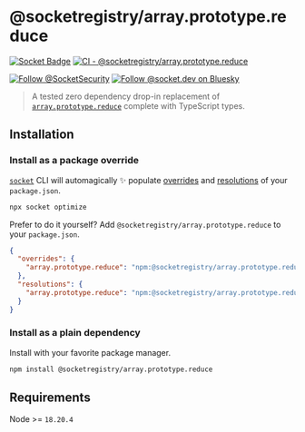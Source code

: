 # @socketregistry/array.prototype.reduce

[![Socket Badge](https://socket.dev/api/badge/npm/package/@socketregistry/array.prototype.reduce)](https://socket.dev/npm/package/@socketregistry/array.prototype.reduce)
[![CI - @socketregistry/array.prototype.reduce](https://github.com/SocketDev/socket-registry/actions/workflows/ci.yml/badge.svg)](https://github.com/SocketDev/socket-registry/actions/workflows/ci.yml)

[![Follow @SocketSecurity](https://img.shields.io/twitter/follow/SocketSecurity?style=social)](https://twitter.com/SocketSecurity)
[![Follow @socket.dev on Bluesky](https://img.shields.io/badge/Follow-@socket.dev-1DA1F2?style=social&logo=bluesky)](https://bsky.app/profile/socket.dev)

> A tested zero dependency drop-in replacement of
> [`array.prototype.reduce`](https://socket.dev/npm/package/array.prototype.reduce)
> complete with TypeScript types.

## Installation

### Install as a package override

[`socket`](https://socket.dev/npm/package/socket) CLI will automagically ✨
populate
[overrides](https://docs.npmjs.com/cli/v9/configuring-npm/package-json#overrides)
and [resolutions](https://yarnpkg.com/configuration/manifest#resolutions) of
your `package.json`.

```sh
npx socket optimize
```

Prefer to do it yourself? Add `@socketregistry/array.prototype.reduce` to your
`package.json`.

```json
{
  "overrides": {
    "array.prototype.reduce": "npm:@socketregistry/array.prototype.reduce@^1"
  },
  "resolutions": {
    "array.prototype.reduce": "npm:@socketregistry/array.prototype.reduce@^1"
  }
}
```

### Install as a plain dependency

Install with your favorite package manager.

```sh
npm install @socketregistry/array.prototype.reduce
```

## Requirements

Node >= `18.20.4`
